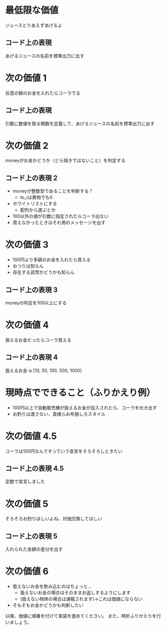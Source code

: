 # 最低限な価値
ジュースとりあえずあげるよ

## コード上の表現
あげるジュースの名前を標準出力に出す

# 次の価値 1
任意の額のお金を入れたらコーラでる

## コード上の表現
引数に数値を取る関数を定義して、あげるジュースの名前を標準出力に出す

# 次の価値 2
moneyがお金かどうか（どら焼きではないこと）を判定する

## コード上の表現 2
- moneyが整数型であることを判断する？
  - to_iは異物でも0
- ホワイトリストにする
  - 配列から選ぶとか
- 100以外の値が引数に指定されたらコーラ出ない
- 買えなかったときはそれ用のメッセージを出す

# 次の価値 3
- 100円より多額のお金を入れたら買える
- おつりは知らん
- 存在する貨幣かどうかも知らん

## コード上の表現 3
moneyの判定を100以上にする

# 次の価値 4
扱えるお金だったらコーラ買える

## コード上の表現 4
扱えるお金 is [10, 50, 100, 500, 1000]

# 現時点でできること（ふりかえり例）
- 100円以上で自動販売機が扱えるお金が投入されたら、コーラを吐き出す
- お釣りは渡さない、貴様らお布施しろスタイル

# 次の価値 4.5
コーラは100円なんですっていう宣言をそろそろしときたい

## コード上の表現 4.5
定数で宣言しました

# 次の価値 5
そろそろお釣りほしいよね、対価交換してほしい

## コード上の表現 5
入れられた金額の差分を出す

# 次の価値 6
- 扱えないお金を飲み込むのはちょっと…
  - 扱えないお金の場合はそのままお返しするようにします
  - (扱えない物体の場合は通報されます)→これは価値にならない
- そもそもお金かどうかも判断したい

以降、価値に順番を付けて実装を進めてください。
また、時折ふりかえりを行いましょう。
